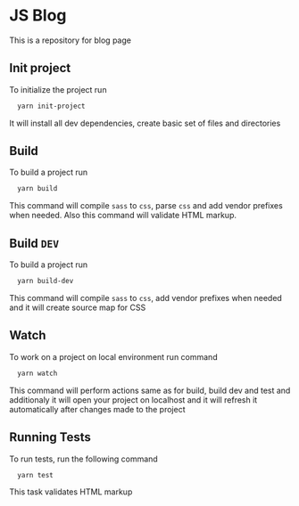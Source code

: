 # JS Blog

This is a repository for blog page


## Init project

To initialize the project run

```bash
  yarn init-project
```

It will install all dev dependencies, create basic set of files and directories
## Build

To build a project run

```bash
  yarn build
```

This command will compile `sass` to `css`, parse `css` and add vendor prefixes when needed. Also this command will validate HTML markup.
## Build `DEV`

To build a project run

```bash
  yarn build-dev
```

This command will compile `sass` to `css`, add vendor prefixes when needed and it will create source map for CSS
## Watch

To work on a project on local environment run command

```bash
  yarn watch
```
This command will perform actions same as for build, build dev and test and additionaly it will open your project on localhost and it will refresh it automatically after changes made to the project
## Running Tests

To run tests, run the following command

```bash
  yarn test
```

This task validates HTML markup

